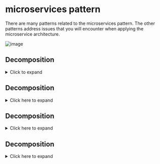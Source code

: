 # microservices pattern

There are many patterns related to the microservices pattern. The other patterns address issues that you will encounter when applying the microservice architecture.

![image](https://user-images.githubusercontent.com/51394570/139198557-6873c9f7-4f5a-4116-8a12-f5c4c754d536.png)

## Decomposition
<details>
  <summary>Click to expand</summary>
  
  ### Pattern: Decompose by business capability Context
  How to decompose an application into services?
  
  ### Forces
  
  The architecture must be stable
    - Services must be cohesive. A service should implement a small set of strongly related functions.
    - Services must conform to the Common Closure Principle - things that change together should be packaged together - to ensure that each change affect only one    service
    - Services must be loosely coupled - each service as an API that encapsulates its implementation. The implementation can be changed without affecting clients
    - A service should be testable
    - Each service be small enough to be developed by a “two pizza” team, i.e. a team of 6-10 people
    - Each team that owns one or more services must be autonomous. A team must be able to develop and deploy their services with minimal collaboration with other teams.

  ### Solution
  
    Define services corresponding to business capabilities. A business capability is a concept from business architecture modeling. It is something that a business     does in order to generate value. A business capability often corresponds to a business object, e.g.
      * Order Management is responsible for orders
      * Customer Management is responsible for customers
      * Business capabilities are often organized into a multi-level hierarchy. For example, an enterprise application might have top-level categories such as 
Product/Service development, Product/Service delivery, Demand generation, etc.

  ### Examples
  
    The business capabilities of an online store include:
      * Product catalog management
      * Inventory management
      * Order management
      * Delivery management

  The corresponding microservice architecture would have services corresponding to each of these capabilities.
 
  ![image](https://user-images.githubusercontent.com/51394570/139199844-c6419314-5eeb-4b51-8341-dd800dc5a6f6.png) 
</details>

## Decomposition
<details>
  <summary>Click here to expand</summary>

  
</details>

## Decomposition
<details>
  <summary>Click here to expand</summary>

  
</details>

## Decomposition
<details>
  <summary>Click here to expand</summary>

  
</details>
